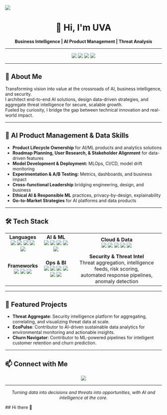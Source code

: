 <img src ="https://drive.google.com/file/d/16XwbnwSqrWGwlxhPegU9r0fq-XQR99m6/view?usp=sharing"/>

<h1 align="center">👋 Hi, I'm UVA</h1>
<p align="center">
  <b>Business Intelligence | AI Product Management | Threat Analysis</b>
</p>

---

<p align="center">
  <img src="https://img.shields.io/badge/Ai%20Product%20Management-Expert-blue" />
  <img src="https://img.shields.io/badge/Data%20Strategy-Advanced-success" />
  <img src="https://img.shields.io/badge/Threat%20Analysis-Professional-critical" />
  <img src="https://img.shields.io/badge/Business%20Intelligence-Leader-9cf" />
</p>

---

## 🧠 About Me

Transforming vision into value at the crossroads of AI, business intelligence, and security.  
I architect end-to-end AI solutions, design data-driven strategies, and aggregate threat intelligence for secure, scalable growth.  
Fueled by curiosity, I bridge the gap between technical innovation and real-world impact.

---

## 🚀 AI Product Management & Data Skills

- **Product Lifecycle Ownership** for AI/ML products and analytics solutions
- **Roadmap Planning, User Research, & Stakeholder Alignment** for data-driven features
- **Model Development & Deployment:** MLOps, CI/CD, model drift monitoring
- **Experimentation & A/B Testing:** Metrics, dashboards, and business impact
- **Cross-functional Leadership** bridging engineering, design, and business
- **Ethical AI & Responsible ML** practices, privacy-by-design, explainability
- **Go-to-Market Strategies** for AI platforms and data products

---

## 🛠️ Tech Stack

<table>
<tr>
<td align="center">
<b>Languages</b><br/>
<img src="https://img.shields.io/badge/Python-3776AB?logo=python&logoColor=white" />
<img src="https://img.shields.io/badge/R-276DC3?logo=r&logoColor=white" />
<img src="https://img.shields.io/badge/SQL-4479A1?logo=postgresql&logoColor=white" />
<img src="https://img.shields.io/badge/JavaScript-F7DF1E?logo=javascript&logoColor=black" />
<img src="https://img.shields.io/badge/Bash-4EAA25?logo=gnu-bash&logoColor=white" />
</td>
<td align="center">
<b>AI & ML</b><br/>
<img src="https://img.shields.io/badge/TensorFlow-FF6F00?logo=tensorflow&logoColor=white" />
<img src="https://img.shields.io/badge/PyTorch-EE4C2C?logo=pytorch&logoColor=white" />
<img src="https://img.shields.io/badge/Scikit--learn-F7931E?logo=scikit-learn&logoColor=white" />
<img src="https://img.shields.io/badge/Pandas-150458?logo=pandas&logoColor=white" />
<img src="https://img.shields.io/badge/NumPy-013243?logo=numpy&logoColor=white" />
</td>
<td align="center">
<b>Cloud & Data</b><br/>
<img src="https://img.shields.io/badge/AWS-232F3E?logo=amazon-aws&logoColor=white" />
<img src="https://img.shields.io/badge/GCP-4285F4?logo=google-cloud&logoColor=white" />
<img src="https://img.shields.io/badge/Snowflake-29B5E8?logo=snowflake&logoColor=white" />
<img src="https://img.shields.io/badge/PostgreSQL-336791?logo=postgresql&logoColor=white" />
<img src="https://img.shields.io/badge/MongoDB-47A248?logo=mongodb&logoColor=white" />
</td>
</tr>
<tr>
<td align="center">
<b>Frameworks</b><br/>
<img src="https://img.shields.io/badge/FastAPI-009688?logo=fastapi&logoColor=white" />
<img src="https://img.shields.io/badge/Flask-000000?logo=flask&logoColor=white" />
<img src="https://img.shields.io/badge/Streamlit-FF4B4B?logo=streamlit&logoColor=white" />
</td>
<td align="center">
<b>Ops & BI</b><br/>
<img src="https://img.shields.io/badge/Docker-2496ED?logo=docker&logoColor=white" />
<img src="https://img.shields.io/badge/Kubernetes-326CE5?logo=kubernetes&logoColor=white" />
<img src="https://img.shields.io/badge/Airflow-017CEE?logo=apache-airflow&logoColor=white" />
<img src="https://img.shields.io/badge/MLflow-0194E2" />
<img src="https://img.shields.io/badge/Tableau-E97627?logo=tableau&logoColor=white" />
<img src="https://img.shields.io/badge/Databricks-FF3621?logo=databricks&logoColor=white" />
</td>
<td align="center">
<b>Security & Threat Intel</b><br/>
Threat aggregation, intelligence feeds, risk scoring,<br/>
automated response pipelines, anomaly detection
</td>
</tr>
</table>

---

## 🌟 Featured Projects

- <b>Threat Aggregate</b>: Security intelligence platform for aggregating, correlating, and visualizing threat data at scale.
- <b>EcoPulse</b>: Contributor to AI-driven sustainable data analytics for environmental monitoring and actionable insights.
- <b>Churn Navigator</b>: Contributor to ML-powered pipelines for intelligent customer retention and churn prediction.

---

## 📫 Connect with Me

<p align="center">
  <a href="https://www.linkedin.com/in/b-u-v-k/">
    <img src="https://img.shields.io/badge/LinkedIn-0A66C2?logo=linkedin&logoColor=white" />
  </a>
</p>

---

<p align="center"><i>Turning data into decisions and threats into opportunities, with AI and intelligence at the core.</i></p>## Hi there 👋

